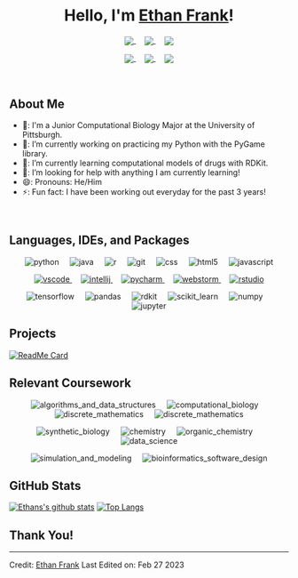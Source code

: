<h1 align="center">Hello, I'm <a href="https://github.com/efrank801">Ethan Frank<a>!</h1>

<p align="center">
  <a href="https://www.linkedin.com/in/ethanffrank/" target="blank"><img align="center" src="https://img.shields.io/badge/EthanFFRANK-0077B5?style=for-the-badge&logo=linkedin&logoColor=white"/>
  </a>
  &nbsp;&nbsp;&nbsp;
  <a href="mailto:efrank801@gmail.com" target="blank"><img align="center" src="https://img.shields.io/badge/EFRANK801@GMAIL.COM-D14836?style=for-the-badge&logo=gmail&logoColor=white"/>
  </a>
  &nbsp;&nbsp;&nbsp;
  <a href="https://drive.google.com/file/d/1OFX6Wv2y4I8CYhHg3zRuXW-oHuGtgLxP/view?usp=share_link" target="blank"><img align="center" src="https://img.shields.io/badge/Ethan Frank-FAF9F6?style=for-the-badge&logo=adobe&logoColor=red"/>
  </a>
</p>

<p align="center">
  <a href="https://www.instagram.com/ethannfrank/" target="blank"><img align="center" src="https://img.shields.io/badge/@ETHANNFRANK-E4405F?style=for-the-badge&logo=instagram&logoColor=white"/>
  </a>
  &nbsp;&nbsp;&nbsp;
  <a href="https://www.github.com/ethannfrank" target="blank"><img align="center" src="https://img.shields.io/badge/ETHANNFRANK-454545?style=for-the-badge&logo=github&logoColor=white"/>
  </a>
  </a>
  &nbsp;&nbsp;&nbsp;
  <a href="https://twitter.com/ethannfrank" target="blank"><img align="center" src="https://img.shields.io/badge/@ETHANNFRANK-1DA1F2?style=for-the-badge&logo=twitter&logoColor=white"/>
  </a>
</p>

<Br>

<h2>About Me</h2>

- 🏫: I'm a Junior Computational Biology Major at the University of Pittsburgh.
- 🔭: I’m currently working on practicing my Python with the PyGame library.
- 🌱: I’m currently learning computational models of drugs with RDKit.
- 🤔: I’m looking for help with anything I am currently learning!
- 😄: Pronouns: He/Him
- ⚡: Fun fact: I have been working out everyday for the past 3 years!

<Br>

<h2>Languages, IDEs, and Packages</h2>

<p align="center">
  <img src="https://img.shields.io/badge/Python-3776AB?style=for-the-badge&logo=python&logoColor=white" alt="python">
  &nbsp;&nbsp;&nbsp;
  <img src="https://img.shields.io/badge/Java-ED8B00?style=for-the-badge&logo=openjdk&logoColor=white" alt="java">
  &nbsp;&nbsp;&nbsp;
  <img src="https://img.shields.io/badge/R-276DC3?style=for-the-badge&logo=r&logoColor=white" alt="r">
  &nbsp;&nbsp;&nbsp;
  <img src="https://img.shields.io/badge/GIT-E44C30?style=for-the-badge&logo=git&logoColor=white" alt="git">
  &nbsp;&nbsp;&nbsp;
  <img src="https://img.shields.io/badge/CSS-239120?&style=for-the-badge&logo=css3&logoColor=white" alt="css">
  &nbsp;&nbsp;&nbsp;
  <img src="https://img.shields.io/badge/HTML5-E34F26?style=for-the-badge&logo=html5&logoColor=white" alt="html5">
  &nbsp;&nbsp;&nbsp;
  <img src="https://img.shields.io/badge/JavaScript-F7DF1E?style=for-the-badge&logo=javascript&logoColor=black" alt="javascript">
</p>

<p align="center">
  <a href="https://code.visualstudio.com/" target="blank">
  <img src="https://img.shields.io/badge/Visual_Studio_Code-0078D4?style=for-the-badge&logo=visual%20studio%20code&logoColor=white" alt="vscode">
  </a>
  &nbsp;&nbsp;&nbsp;
  <a href="https://www.jetbrains.com/idea/" target="blank">
  <img src="https://img.shields.io/badge/IntelliJ_IDEA-D84B59.svg?style=for-the-badge&logo=intellij-idea&logoColor=white" alt="intellij">
  </a>
  &nbsp;&nbsp;&nbsp;
  <a href="https://www.jetbrains.com/pycharm/" target="blank">
  <img src="https://img.shields.io/badge/PyCharm-32CC32.svg?&style=for-the-badge&logo=PyCharm&logoColor=white" alt="pycharm">
  </a>
  &nbsp;&nbsp;&nbsp;
  <a href="https://www.jetbrains.com/webstorm/" target="blank">
  <img src="https://img.shields.io/badge/WebStorm-003D80?style=for-the-badge&logo=WebStorm&logoColor=white" alt="webstorm">
  </a>
  &nbsp;&nbsp;&nbsp;
  <a href="https://support--rstudio-com.netlify.app/" target="blank">
  <img src="https://img.shields.io/badge/RStudio-75AADB?style=for-the-badge&logo=RStudio&logoColor=white" alt="rstudio">
  </a>
</p>

<p align="center">
  <img src="https://img.shields.io/badge/TensorFlow-FF6F00?style=for-the-badge&logo=TensorFlow&logoColor=white" alt="tensorflow">
  &nbsp;&nbsp;&nbsp;
  <img src="https://img.shields.io/badge/Pandas-2C2D72?style=for-the-badge&logo=pandas&logoColor=white" alt="pandas">
  &nbsp;&nbsp;&nbsp;
  <img src="https://img.shields.io/badge/RDKit-239120?style=for-the-badge&logo=plotly&logoColor=white" alt="rdkit">
  &nbsp;&nbsp;&nbsp;
  <img src="https://img.shields.io/badge/scikit_learn-F7931E?style=for-the-badge&logo=scikit-learn&logoColor=white" alt="scikit_learn">
  &nbsp;&nbsp;&nbsp;
  <img src="https://img.shields.io/badge/Numpy-777BB4?style=for-the-badge&logo=numpy&logoColor=whit" alt="numpy">
  &nbsp;&nbsp;&nbsp;
  <img src="https://img.shields.io/badge/Jupyter-F37626?style=for-the-badge&logo=Jupyter&logoColor=white" alt="jupyter">
</p>

<h2>Projects</h2>
  
[![ReadMe Card](https://github-readme-stats.vercel.app/api/pin/?username=ethannfrank&repo=1000-Genomes-SNPs-Analysis)](https://github.com/ethannfrank/1000-Genomes-SNPs-Analysis)

<h2>Relevant Coursework</h2>

<p align="center">
  <img src="https://img.shields.io/badge/ALGORITHMS%20AND%20DATA%20STRUCTURES-454545?style=for-the-badge" alt="algorithms_and_data_structures">
  &nbsp;&nbsp;&nbsp;
  <img src="https://img.shields.io/badge/COMPUTATIONAL%20BIOLOGY-454545?style=for-the-badge" alt="computational_biology">
  &nbsp;&nbsp;&nbsp;
  <img src="https://img.shields.io/badge/DISCRETE%20MATHEMATICS-454545?style=for-the-badge" alt="discrete_mathematics">
  &nbsp;&nbsp;&nbsp;
  <img src="https://img.shields.io/badge/BIOLOGY-454545?style=for-the-badge" alt="discrete_mathematics">
</p>

<p align="center">
  <img src="https://img.shields.io/badge/SYNTHETIC%20BIOLOGY-454545?style=for-the-badge" alt="synthetic_biology">
  &nbsp;&nbsp;&nbsp;
  <img src="https://img.shields.io/badge/CHEMISTRY-454545?style=for-the-badge" alt="chemistry">
  &nbsp;&nbsp;&nbsp;
  <img src="https://img.shields.io/badge/ORGANIC%20CHEMISTRY-454545?style=for-the-badge" alt="organic_chemistry">
  &nbsp;&nbsp;&nbsp;
  <img src="https://img.shields.io/badge/DATA%20SCIENCE-454545?style=for-the-badge" alt="data_science">
</p>
  
<p align="center">
  <img src="https://img.shields.io/badge/SIMULATION%20AND%20MODELING-454545?style=for-the-badge" alt="simulation_and_modeling">
  &nbsp;&nbsp;&nbsp;
  <img src="https://img.shields.io/badge/BIOINFORMATICS%20SOFTWARE%20DESIGN-454545?style=for-the-badge" alt="bioinformatics_software_design">
</p>

<h2>GitHub Stats</h2>
  
[![Ethans's github stats](https://github-readme-stats.vercel.app/api?username=ethannfrank&show_icons=true&theme=merko)](https://github.com/ethannfrank/github-readme-stats) [![Top Langs](https://github-readme-stats.vercel.app/api/top-langs/?username=ethannfrank&layout=compact&theme=merko)](https://github.com/ethannfrank/github-readme-stats)

<h2>Thank You!</h2>

------
  
Credit: [Ethan Frank](https://github.com/ethannfrank)
Last Edited on: Feb 27 2023
